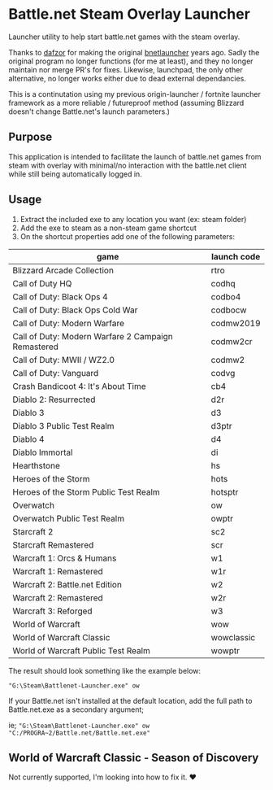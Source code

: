 # Battle.net Steam Overlay Launcher


Launcher utility to help start battle.net games with the steam overlay.

Thanks to [dafzor](https://github.com/dafzor) for making the original [bnetlauncher](https://github.com/dafzor/bnetlauncher) years ago. 
Sadly the original program no longer functions (for me at least), and they no longer maintain nor merge PR's for fixes. 
Likewise, launchpad, the only other alternative, no longer works either due to dead external dependancies. 

This is a continutation using my previous origin-launcher / fortnite launcher framework as a more reliable 
/ futureproof method (assuming Blizzard doesn't change Battle.net's launch parameters.)

## Purpose

This application is intended to facilitate the launch of battle.net games from steam with overlay
with minimal/no interaction with the battle.net client while still being automatically logged in.


## Usage

1. Extract the included exe to any location you want (ex: steam folder)
2. Add the exe to steam as a non-steam game shortcut
3. On the shortcut properties add one of the following parameters:

| game          | launch code                                                  |
| ------------- | ----------------------------------------------------- |
|Blizzard Arcade Collection | rtro|
|Call of Duty HQ| codhq|
|Call of Duty: Black Ops 4 | codbo4|
|Call of Duty: Black Ops Cold War | codbocw|
|Call of Duty: Modern Warfare | codmw2019|
|Call of Duty: Modern Warfare 2 Campaign Remastered | codmw2cr|
|Call of Duty: MWII / WZ2.0 | codmw2|
|Call of Duty: Vanguard | codvg|
|Crash Bandicoot 4: It's About Time | cb4|
|Diablo 2: Resurrected | d2r|
|Diablo 3 | d3|
|Diablo 3 Public Test Realm | d3ptr|
|Diablo 4 | d4|
|Diablo Immortal | di|
|Hearthstone | hs|
|Heroes of the Storm | hots|
|Heroes of the Storm Public Test Realm | hotsptr|
|Overwatch | ow|
|Overwatch Public Test Realm | owptr|
|Starcraft 2 | sc2|
|Starcraft Remastered | scr|
|Warcraft 1: Orcs & Humans | w1|
|Warcraft 1: Remastered | w1r|
|Warcraft 2: Battle.net Edition | w2|
|Warcraft 2: Remastered | w2r|
|Warcraft 3: Reforged | w3|
|World of Warcraft | wow|
|World of Warcraft Classic | wowclassic|
|World of Warcraft Public Test Realm | wowptr|


The result should look something like the example below:

`"G:\Steam\Battlenet-Launcher.exe" ow`

If your Battle.net isn't installed at the default location, add the full path to Battle.net.exe as a secondary argument;

ie; `"G:\Steam\Battlenet-Launcher.exe" ow "C:/PROGRA~2/Battle.net/Battle.net.exe"`

## World of Warcraft Classic - Season of Discovery

Not currently supported, I'm looking into how to fix it. ♥
